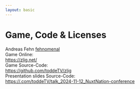 ```yaml
---
layout: basic
---
```


# Game, Code & Licenses

<div class="absolute right-15 top-15 p-1 pr-2" v-mark="{ at: 0, color: '#26ab7a', type: 'box' }">
    <mdi-heart class="text-red-400 animate-pulse mx-2" /> Andreas Fehn <mdi-github class="baseColor mx-2" /> <a href="https://github.com/fehnomenal" target="_blank">fehnomenal</a>
</div>

<div class="flex flex-row gap-8 mt-8">
    <div
        class="p-4 flex flex-col items-center"
        v-mark="{ at: 0, color: '#26ab7a', type: 'box' }"
    >
        <QRCode value="https://zlig.net/" :size="128" class="mb-6" />
        <div class="flex flex-col gap-2">
            <div class="whitespace-nowrap">
                Game Online:
            </div>
            <div class="whitespace-nowrap">
                <mdi-web class="baseColor mx-2" />
                <a rel="noopener noreferrer" target="_blank" href="https://zlig.net/">https://zlig.net/</a>
            </div>
        </div>
    </div>
    <div
        class="p-4 flex flex-col items-center"
        v-mark="{ at: 0, color: '#26ab7a', type: 'box' }"
    >
        <QRCode value="https://github.com/toddeTV/zlig" :size="128" class="mb-6" />
        <div class="flex flex-col gap-2">
            <div class="whitespace-nowrap">
                Game Source-Code:
            </div>
            <div class="whitespace-nowrap">
                <mdi-github class="baseColor mx-2" />
                <a rel="noopener noreferrer" target="_blank" href="https://github.com/toddeTV/zlig">https://github.com/toddeTV/zlig</a>
            </div>
        </div>
    </div>
    <div
        class="p-4 flex flex-col items-center"
        v-mark="{ at: 0, color: '#26ab7a', type: 'box' }"
    >
        <QRCode value="https://github.com/toddeTV/talk_2024-11-12_NuxtNation-conference" :size="128" class="mb-6" />
        <div class="flex flex-col gap-2">
            <div class="whitespace-nowrap">
                Presentation slides Source-Code:
            </div>
            <div class="w-full">
                <mdi-github class="baseColor mx-2" />
                <a rel="noopener noreferrer" target="_blank" href="https://github.com/toddeTV/talk_2024-11-12_NuxtNation-conference">https://.com/toddeTV/talk_2024-11-12_NuxtNation-conference</a>
            </div>
        </div>
    </div>
</div>
